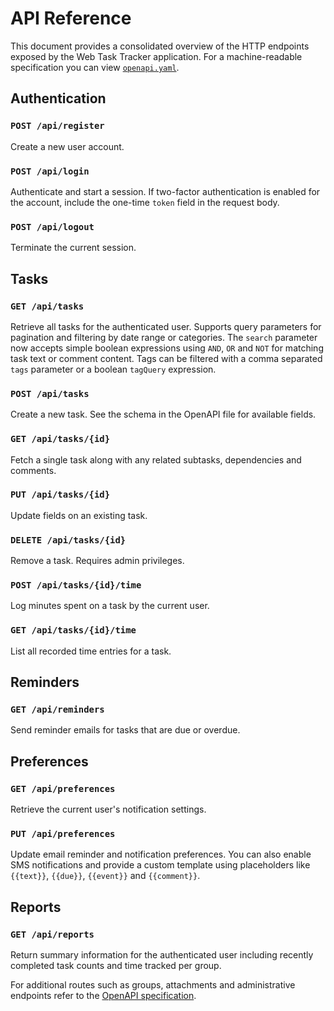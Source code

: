 # API Reference

This document provides a consolidated overview of the HTTP endpoints exposed by the Web Task Tracker application.
For a machine-readable specification you can view [`openapi.yaml`](openapi.yaml).

## Authentication

### `POST /api/register`
Create a new user account.

### `POST /api/login`
Authenticate and start a session. If two-factor authentication is enabled for
the account, include the one-time `token` field in the request body.

### `POST /api/logout`
Terminate the current session.

## Tasks

### `GET /api/tasks`
Retrieve all tasks for the authenticated user. Supports query parameters for
pagination and filtering by date range or categories. The `search` parameter now
accepts simple boolean expressions using `AND`, `OR` and `NOT` for matching task
text or comment content. Tags can be filtered with a comma separated `tags`
parameter or a boolean `tagQuery` expression.

### `POST /api/tasks`
Create a new task. See the schema in the OpenAPI file for available fields.

### `GET /api/tasks/{id}`
Fetch a single task along with any related subtasks, dependencies and comments.

### `PUT /api/tasks/{id}`
Update fields on an existing task.

### `DELETE /api/tasks/{id}`
Remove a task. Requires admin privileges.

### `POST /api/tasks/{id}/time`
Log minutes spent on a task by the current user.

### `GET /api/tasks/{id}/time`
List all recorded time entries for a task.

## Reminders

### `GET /api/reminders`
Send reminder emails for tasks that are due or overdue.

## Preferences

### `GET /api/preferences`
Retrieve the current user's notification settings.

### `PUT /api/preferences`
Update email reminder and notification preferences.
You can also enable SMS notifications and provide a custom template using
placeholders like `{{text}}`, `{{due}}`, `{{event}}` and `{{comment}}`.

## Reports

### `GET /api/reports`
Return summary information for the authenticated user including recently
completed task counts and time tracked per group.

For additional routes such as groups, attachments and administrative
endpoints refer to the [OpenAPI specification](openapi.yaml).
